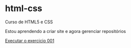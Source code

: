 # html-css
 Curso de HTML5 e CSS

 Estou aprendendo a criar site e agora gerenciar repositórios

<a href="https://github.com/DavidIziCV/html-css/exercicios/ex001.index.html"> Executar o exercicio 001 </a>
